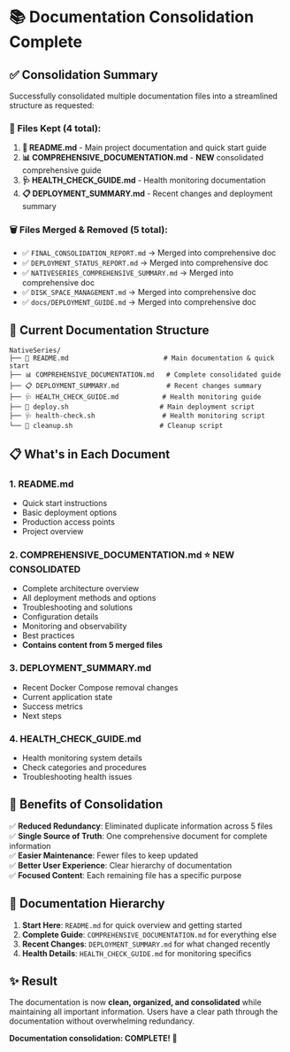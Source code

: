 # 📚 Documentation Consolidation Complete

## ✅ **Consolidation Summary**

Successfully consolidated multiple documentation files into a streamlined structure as requested:

### **📁 Files Kept (4 total):**

1. **📖 README.md** - Main project documentation and quick start guide
2. **📊 COMPREHENSIVE_DOCUMENTATION.md** - **NEW** consolidated comprehensive guide
3. **🩺 HEALTH_CHECK_GUIDE.md** - Health monitoring documentation  
4. **📋 DEPLOYMENT_SUMMARY.md** - Recent changes and deployment summary

### **🗑️ Files Merged & Removed (5 total):**

- ✅ `FINAL_CONSOLIDATION_REPORT.md` → Merged into comprehensive doc
- ✅ `DEPLOYMENT_STATUS_REPORT.md` → Merged into comprehensive doc  
- ✅ `NATIVESERIES_COMPREHENSIVE_SUMMARY.md` → Merged into comprehensive doc
- ✅ `DISK_SPACE_MANAGEMENT.md` → Merged into comprehensive doc
- ✅ `docs/DEPLOYMENT_GUIDE.md` → Merged into comprehensive doc

## 🎯 **Current Documentation Structure**

```
NativeSeries/
├── 📖 README.md                        # Main documentation & quick start
├── 📊 COMPREHENSIVE_DOCUMENTATION.md   # Complete consolidated guide
├── 📋 DEPLOYMENT_SUMMARY.md            # Recent changes summary
├── 🩺 HEALTH_CHECK_GUIDE.md           # Health monitoring guide
├── 🚀 deploy.sh                       # Main deployment script  
├── 🩺 health-check.sh                 # Health monitoring script
└── 🧹 cleanup.sh                      # Cleanup script
```

## 📋 **What's in Each Document**

### **1. README.md** 
- Quick start instructions
- Basic deployment options
- Production access points
- Project overview

### **2. COMPREHENSIVE_DOCUMENTATION.md** ⭐ **NEW CONSOLIDATED**
- Complete architecture overview
- All deployment methods and options
- Troubleshooting and solutions
- Configuration details
- Monitoring and observability
- Best practices
- **Contains content from 5 merged files**

### **3. DEPLOYMENT_SUMMARY.md**
- Recent Docker Compose removal changes
- Current application state
- Success metrics
- Next steps

### **4. HEALTH_CHECK_GUIDE.md** 
- Health monitoring system details
- Check categories and procedures
- Troubleshooting health issues

## 🎉 **Benefits of Consolidation**

✅ **Reduced Redundancy**: Eliminated duplicate information across 5 files  
✅ **Single Source of Truth**: One comprehensive document for complete information  
✅ **Easier Maintenance**: Fewer files to keep updated  
✅ **Better User Experience**: Clear hierarchy of documentation  
✅ **Focused Content**: Each remaining file has a specific purpose  

## 🔗 **Documentation Hierarchy**

1. **Start Here**: `README.md` for quick overview and getting started
2. **Complete Guide**: `COMPREHENSIVE_DOCUMENTATION.md` for everything else
3. **Recent Changes**: `DEPLOYMENT_SUMMARY.md` for what changed recently  
4. **Health Details**: `HEALTH_CHECK_GUIDE.md` for monitoring specifics

## ✨ **Result**

The documentation is now **clean, organized, and consolidated** while maintaining all important information. Users have a clear path through the documentation without overwhelming redundancy.

**Documentation consolidation: COMPLETE! 🎯**